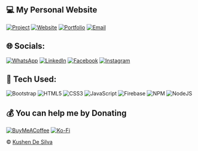 ## 💻 My Personal Website

[![Project](https://img.shields.io/badge/Project-008080?style=for-the-badge&logo=GoogleCloud&logoColor=white)](https://dsilva.tech)
[![Website](https://img.shields.io/badge/Personal_Website-008080?style=for-the-badge&logo=GoogleChrome&logoColor=white)](https://dsilva.tech)
[![Portfolio](https://img.shields.io/badge/Portfolio-008080?style=for-the-badge&logo=Files&logoColor=white)](https://portfolio.dsilva.tech)
[![Email](https://img.shields.io/badge/Email-008080?style=for-the-badge&logo=Gmail&logoColor=white)](mailto:kushendesilva@gmail.com)

## 🌐 Socials:

[![WhatsApp](https://img.shields.io/badge/WhatsApp-25D366?style=for-the-badge&logo=whatsapp&logoColor=white)](https://wa.me/94727827878)
[![LinkedIn](https://img.shields.io/badge/LinkedIn-%230077B5?style=for-the-badge&logo=linkedin&logoColor=white)](https://linkedin.com/in/kushendesilva)
[![Facebook](https://img.shields.io/badge/Facebook-%231877F2?style=for-the-badge&logo=Facebook&logoColor=white)](https://facebook.com/kushendesilva)
[![Instagram](https://img.shields.io/badge/Instagram-%23E4405F?style=for-the-badge&logo=Instagram&logoColor=white)](https://instagram.com/kushendesilva)

## 🔌 Tech Used:

![Bootstrap](https://img.shields.io/badge/bootstrap-%23563D7C.svg?style=for-the-badge&logo=bootstrap&logoColor=white)
![HTML5](https://img.shields.io/badge/html5-%23E34F26.svg?style=for-the-badge&logo=html5&logoColor=white)
![CSS3](https://img.shields.io/badge/css3-%231572B6.svg?style=for-the-badge&logo=css3&logoColor=white)
![JavaScript](https://img.shields.io/badge/javascript-%23323330.svg?style=for-the-badge&logo=javascript&logoColor=%23F7DF1E)
![Firebase](https://img.shields.io/badge/firebase-%23039BE5.svg?style=for-the-badge&logo=firebase)
![NPM](https://img.shields.io/badge/NPM-%23000000.svg?style=for-the-badge&logo=npm&logoColor=white)
![NodeJS](https://img.shields.io/badge/node.js-6DA55F?style=for-the-badge&logo=node.js&logoColor=white)

## 💰 You can help me by Donating

[![BuyMeACoffee](https://img.shields.io/badge/Buy%20Me%20a%20Coffee-000000?style=for-the-badge&logo=buy-me-a-coffee&logoColor=white)](https://buymeacoffee.com/kushendesilva) [![Ko-Fi](https://img.shields.io/badge/Ko--fi-000000?style=for-the-badge&logo=ko-fi&logoColor=white)](https://ko-fi.com/kushendesilva)

<p>&copy; <a href="https://dsilva.tech">Kushen De Silva</a></p>
